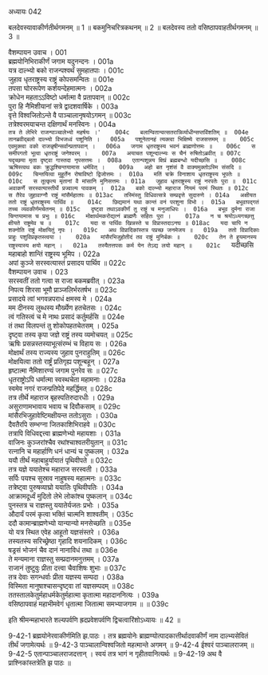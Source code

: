अध्यायः 042
	
बलदेवस्यावाकीर्णतीर्थगमनम् ॥ 1 ॥ बकमुनिचरित्रकथनम् ॥ 2 ॥ बलदेवस्य ततो वसिष्ठापवाहतीर्थगमनम् ॥ 3 ॥

वैशम्पायन उवाच ।	001  
ब्रह्मयोनिभिराकीर्णं जगाम यदुनन्दनः ।	001a  
यत्र दाल्भ्यो बको राजन्पश्वर्थं सुमहातपाः ।	001c  
जुहाव धृतराष्ट्रस्य राष्ट्रं कोपसमन्वितः ॥	001e  
तपसा घोररूपेण कर्शयन्देहमात्मनः ।	002a  
क्रोधेन महताऽऽविष्टो धर्मात्मा वै प्रतापवान् ॥	002c  
पुरा हि नैमिशीयानां सत्रे द्वादशवार्षिके ।	003a  
वृत्ते विश्वजितोऽन्ते वै पाञ्चालानृषयोऽगमन् ॥	003c  
तत्रेश्वरमयाचन्त दक्षिणार्थं मनस्विनः ।	004a  
`तत्र ते लेभिरे राजन्पाञ्चालेभ्यो महर्षयः ।'	004c  
बलान्वितान्वत्सतरान्निर्व्याधीन्सप्तविंशतिम् ॥	004e  
तानब्रवीद्बलो दाल्भ्यो विभजध्वं पशूनिति ।	005a  
पशूनेतानहं त्यक्त्वा भिक्षिष्ये राजसत्तमम् ॥	005c  
एवमुक्त्वा वको राजन्नृषीन्सर्वान्प्रतापवान् ।	006a  
जगाम धृतराष्ट्रस्य भवनं ब्राह्मणोत्तमः ॥	006c  
स समीपगतो भूत्वा धृतराष्ट्रं जनेश्वरम् ।	007a  
अयाचत पशून्दाल्भ्यः स चैनं रुषितोऽब्रवीत् ॥	007c  
यदृच्छया मृता दृष्ट्वा गास्तदा नृपसत्तमः ।	008a  
एतान्पशून्नय क्षिप्रं ब्रह्मबन्धो यदीच्छसि ॥	008c  
ऋषिस्त्वथ बकः क्रुद्धश्चिन्तयामास धर्मवित् ।	009a  
अहो बत नृशंसं वै वाक्यमुक्तोऽस्मि संसदि ॥	009c  
चिन्तयित्वा मुहूर्तेन रोषाविष्टो द्विजोत्तमः ।	010a  
मतिं चक्रे विनाशाय धृतराष्ट्रस्य भूपतेः ॥	010c  
स तूत्कृत्य मृतानां वै मांसानि मुनिसत्तमः ।	011a  
जुहाव धृतराष्ट्रस्य राष्ट्रं नरपतेः पुरा ॥	011c  
अवाकर्णे सरस्वत्यास्तीर्थे प्रज्वाल्य पावकम् ।	012a  
बको दाल्भ्यो महाराज नियमं परमं स्थितः ॥	012c  
स तैरेव जुहावाग्नौ राष्ट्रं मांसैर्महातपः ॥	013ac  
तस्मिंस्तु विधिवत्सत्रे सम्प्रवृत्ते सुदारुणे ।	014a  
अक्षीयत ततो राष्ट्रं धृतराष्ट्रस्य पार्थिव ॥	014c  
छिद्यमानं यथा कान्तं वनं परशुना विभो ।	015a  
बभूवापद्गतं तच्च व्यवकीर्णमचेतनम् ॥	015c  
दृष्ट्वा तथाऽवकीर्णं तु राष्ट्रं च मनुजाधिपः ।	016a  
बभूव दुर्मना राजा चिन्तयामास च प्रभुः ॥	016c  
मोक्षार्थमकरोद्यत्नं ब्राह्मणैः सहितः पुरा ।	017a  
न च श्रयोऽध्यगच्छत्तु क्षीयते राष्ट्रमेव च ॥	017c  
यदा स पार्थिवः खिन्नस्ते च विप्रास्तदाऽनघ ॥	018ac  
यदा चापि न शक्नोति राष्ट्रं मोक्षयितुं नृपः ।	019c  
अथ विप्रादिकांस्तत्र पप्रच्छ जनमेजय ॥	019a  
ततो विप्रादिकाः प्राहुः पशुविप्रकृतस्त्वया ।	020a  
मांसैरभिजुहोतीदं तव राष्ट्रं मुनिर्बकः ॥	020c  
तेन ते हूयमानस्य राष्ट्रस्यास्य क्षयो महान् ।	021a  
तस्यैतत्तपसः कर्म येन तेऽद्य लयो महान् ॥	021c  
`यदीच्छसि महाबाहो शान्तिं राष्ट्रस्य भूमिप ।	022a  
अपां कुञ्जे सरस्वत्यास्तं प्रसादय पार्थिव ॥	022c  
वैशम्पायन उवाच ।	023  
सरस्वतीं ततो गत्वा स राजा बकमब्रवीत् ।	023a  
निपत्य शिरसा भूमौ प्राञ्जलिर्भरतर्षभ ॥	023c  
प्रसादये त्वां भगवन्नपराधं क्षमस्व मे ।	024a  
मम दीनस्य लुब्धस्य मौर्ख्येण हतचेतसः ।	024c  
त्वं गतिस्त्वं च मे नाथः प्रसादं कर्तुमर्हसि ॥	024e  
तं तथा विलपन्तं तु शोकोपहतचेतसम् ।	025a  
दृष्ट्वा तस्य कृपा जज्ञे राष्ट्रं तस्य व्यमोचयत् ॥	025c  
ऋषिः प्रसन्नस्तस्याभूत्संरम्भं च विहाय सः ।	026a  
मोक्षार्थं तस्य राज्यस्य जुहाव पुनराहुतिम् ॥	026c  
मोक्षयित्वा ततो रार्ष्ट्रं प्रतिगृह्य पशून्बहून् ।	027a  
हृष्टात्मा नैमिशारण्यं जगाम पुनरेव सः ॥	027c  
धृतराष्ट्रोऽपि धर्मात्मा स्वस्थचेता महामनाः ।	028a  
स्वमेव नगरं राजन्प्रतिपेदे महर्द्धिमत् ॥	028c  
तत्र तीर्थे महाराज बृहस्पतिरुदारधीः ।	029a  
असुराणामभावाय भवाय च दिवौकसाम् ॥	029c  
मांसैरभिजुहावेष्टिमक्षीयन्त ततोऽसुराः ।	030a  
दैवतैरपि सम्भग्ना जितकाशिभिराहवे ॥	030c  
तत्रापि विधिवद्दत्त्वा ब्राह्मणेभ्यो महायशाः ।	031a  
वाजिनः कुञ्जरांश्चैव रथांश्चाश्वतरीयुतान् ॥	031c  
रत्नानि च महार्हाणि धनं धान्यं च पुष्कलम् ।	032a  
ययौ तीर्थं महाबाहुर्यायातं पृथिवीपते ॥	032c  
तत्र यज्ञे ययातेश्च महाराज सरस्वती ।	033a  
सर्पिः पयश्च सुस्राव नाहुषस्य महात्मनः ॥	033c  
तत्रेष्ट्वा पुरुषव्याघ्रो ययातिः पृथिवीपतिः ।	034a  
आक्रामदूर्ध्वं मुदितो लेभे लोकांश्च पुष्कलान् ॥	034c  
पुनस्तत्र च राज्ञस्तु ययातेर्यजतः प्रभोः ।	035a  
औदार्यं परमं कृत्वा भक्तिं चात्मनि शाश्वतीम् ।	035c  
ददौ कामान्ब्राह्मणेभ्यो यान्यान्यो मनसेच्छति ॥	035e  
यो यत्र स्थित एवेह आहूतो यज्ञसंस्तरे ।	036a  
तस्यतस्य सरिच्छ्रेष्ठा गृहादि शयनादिकम् ।	036c  
षड्रसं भोजनं चैव दानं नानाविधं तथा ॥	036e  
ते मन्यमाना राज्ञस्तु सम्प्रदानमनुत्तमम् ।	037a  
राजानं तुष्टुवुः प्रीता दत्त्वा चैवाशिषः शुभाः ॥	037c  
तत्र देवाः सगन्धर्वाः प्रीता यज्ञस्य सम्पदा ।	038a  
विस्मिता मानुषाश्चासन्दृष्ट्वा तां यज्ञसम्पदम् ॥	038c  
ततस्तालकेतुर्महाधर्मकेतुर्महात्मा कृतात्मा महादाननित्यः ।	039a  
वसिष्ठापवाहं महाभीमवेगं धृतात्मा जितात्मा समभ्याजगाम ॥ ॥	039c  

इति श्रीमन्महाभारते शल्यपर्वणि ह्रदप्रवेशपर्वणि द्विचत्वारिंशोऽध्यायः ॥ 42 ॥

9-42-1 ब्रह्मयोनेरवाकीर्णमिति झ.पाठः । तत्र ब्रह्मयोनेः ब्राह्मण्योत्पादकात्तीर्थादवाकीर्णं नाम दाल्भ्यसेवितं तीर्थं जगामेत्यर्थः ॥ 9-42-3 पाञ्चालान्विश्वजितो महत्मान्ते अगमन् ॥ 9-42-4 ईश्वरं पाञ्चालराजम् ॥ 9-42-5 एतान्पाञ्चालराजदत्तान् । स्वयं  तत्र भागं न गृहीतवानित्यर्थः ॥ 9-42-19 अथ वै प्राश्निकांस्तत्रेति झ पाठः ॥
